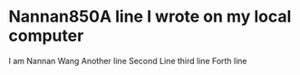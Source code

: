# Nannan850A line I wrote on my local computer
I am Nannan Wang
Another line
Second Line
third line
Forth line
